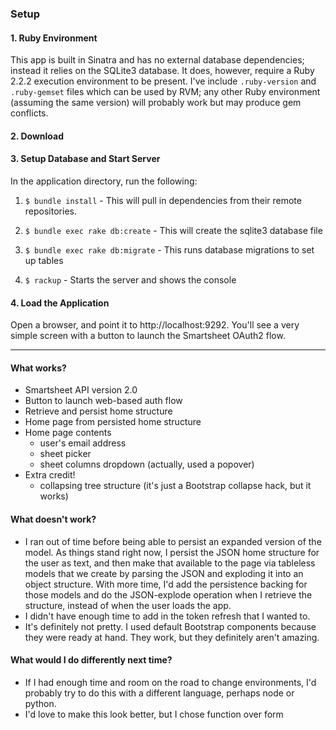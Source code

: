 ### Setup
#### 1. Ruby Environment
This app is built in Sinatra and has no external database dependencies; instead it relies on the SQLite3 database. It does, however, require a Ruby 2.2.2 execution environment to be present. I've include `.ruby-version` and `.ruby-gemset` files which can be used by RVM; any other Ruby environment (assuming the same version) will probably work but may produce gem conflicts.

#### 2. Download

#### 3. Setup Database and Start Server
In the application directory, run the following:
1. `$ bundle install` - This will pull in dependencies from their remote repositories.

2. `$ bundle exec rake db:create` - This will create the sqlite3 database file

3. `$ bundle exec rake db:migrate` - This runs database migrations to set up tables

4. `$ rackup` - Starts the server and shows the console

#### 4. Load the Application
Open a browser, and point it to http://localhost:9292. You'll see a very simple screen with a button to launch the Smartsheet OAuth2 flow.

---

#### What works?
- Smartsheet API version 2.0
- Button to launch web-based auth flow
- Retrieve and persist home structure
- Home page from persisted home structure
- Home page contents
  - user's email address
  - sheet picker
  - sheet columns dropdown (actually, used a popover)
- Extra credit!
  - collapsing tree structure (it's just a Bootstrap collapse hack, but it works)

#### What doesn't work?
- I ran out of time before being able to persist an expanded version of the model. As things stand right now, I persist the JSON home structure for the user as text, and then make that available to the page via tableless models that we create by parsing the JSON and exploding it into an object structure. With more time, I'd add the persistence backing for those models and do the JSON-explode operation when I retrieve the structure, instead of when the user loads the app.
- I didn't have enough time to add in the token refresh that I wanted to.
- It's definitely not pretty. I used default Bootstrap components because they were ready at hand. They work, but they definitely aren't amazing.

#### What would I do differently next time?
- If I had enough time and room on the road to change environments, I'd probably try to do this with a different language, perhaps node or python.
- I'd love to make this look better, but I chose function over form
